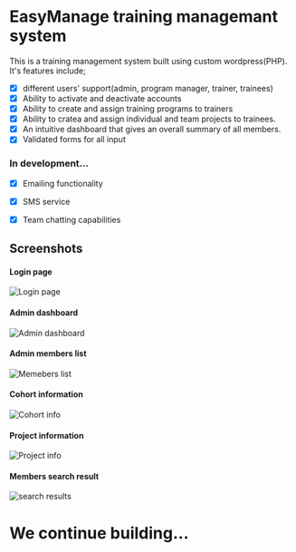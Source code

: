 
# EasyManage training managemant system

This is a training management system built using custom wordpress(PHP). It's features include;
- [x] different users' support(admin, program manager, trainer, trainees)
- [x] Ability to activate and deactivate accounts
- [x] Ability to create and assign training programs to trainers
- [x] Ability to cratea and assign individual and team projects to trainees.
- [x] An intuitive dashboard that gives an overall summary of all members.
- [x] Validated forms for all input

### In development...

- [x] Emailing functionality
- [x] SMS service
- [x] Team chatting capabilities





## Screenshots
#### Login page
![Login page](https://i.ibb.co/k5cJGwc/Screenshot-30.png)
#### Admin dashboard
![Admin dashboard](https://i.ibb.co/3z8G3FZ/Screenshot-31.png)
#### Admin members list
![Memebers list](https://i.ibb.co/XLH4qGv/Screenshot-32.png)
#### Cohort information
![Cohort info](https://i.ibb.co/8PTMCQg/Screenshot-33.png)
#### Project information
![Project info](https://i.ibb.co/6N0QJVM/Screenshot-34.png)
#### Members search result
![search results](https://i.ibb.co/CsVctys/Screenshot-35.png)



# We continue building...

